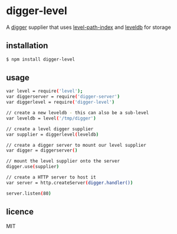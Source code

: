 digger-level
============

A [digger](https://github.com/diggerio) supplier that uses [level-path-index](https://github.com/binocarlos/level-path-index) and [leveldb](https://github.com/Level/level) for storage

## installation

```bash
$ npm install digger-level
```

## usage

```bash
var level = require('level');
var diggerserver = require('digger-server')
var diggerlevel = require('digger-level')

// create a new leveldb - this can also be a sub-level
var leveldb = level('/tmp/digger')

// create a level digger supplier
var supplier = diggerlevel(leveldb)

// create a digger server to mount our level supplier
var digger = diggerserver()

// mount the level supplier onto the server
digger.use(supplier)

// create a HTTP server to host it
var server = http.createServer(digger.handler())

server.listen(80)
```

## licence

MIT

